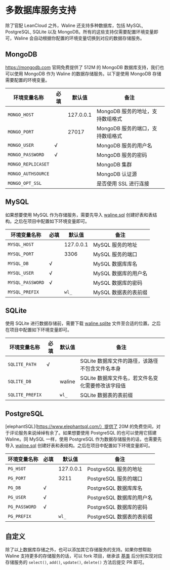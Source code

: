 # 多数据库服务支持

除了官配 LeanCloud 之外，Waline 还支持多种数据库，包括 MySQL, PostgreSQL, SQLite 以及 MongoDB。所有的这些支持仅需要配置环境变量即可，Waline 会自动根据你配置的环境变量切换到对应的数据存储服务。

## MongoDB

<https://mongodb.com> 官网免费提供了 512M 的 MongoDB 数据库支持，我们也可以使用 MongoDB 作为 Waline 的数据存储服务。以下是使用 MongoDB 存储需要配置的环境变量。

| 环境变量名称 | 必填 | 默认值 | 备注 |
|------------|---------|------|------|
| `MONGO_HOST` |  | 127.0.0.1 | MongoDB 服务的地址，支持数组格式 |
| `MONGO_PORT` |  | 27017 | MongoDB 服务的端口，支持数组格式 |
| `MONGO_USER` | √ | | MongoDB 服务的用户名 |
| `MONGO_PASSWORD` | √ | | MongoDB 服务的密码 |
| `MONGO_REPLICASET` | | | MongoDB 集群 |
| `MONGO_AUTHSOURCE` | | | MongoDB 认证源 |
| `MONGO_OPT_SSL` | | | 是否使用 SSL 进行连接 |

## MySQL

如果想要使用 MySQL 作为存储服务，需要先导入 [waline.sql](https://github.com/lizheming/waline/blob/master/assets/waline.sql) 创建好表和表结构。之后在项目中配置如下环境变量即可。

| 环境变量名称 | 必填 | 默认值 | 备注 |
|------------|---------|------|------|
| `MYSQL_HOST` | | 127.0.0.1 | MySQL 服务的地址 |
| `MYSQL_PORT` | | 3306 | MySQL 服务的端口 |
| `MYSQL_DB` | √ | | MySQL 数据库库名 |
| `MYSQL_USER` | √ | | MySQL 数据库的用户名 |
| `MYSQL_PASSWORD` | √ | | MySQL 数据库的密码 |
| `MYSQL_PREFIX` | | `wl_` | MySQL 数据表的表前缀 |

## SQLite

使用 SQLite 进行数据存储前，需要下载 [waline.sqlite](https://github.com/lizheming/waline/blob/master/assets/waline.sqlite) 文件至合适的位置。之后在项目中配置如下环境变量即可。


| 环境变量名称 | 必填 | 默认值 | 备注 |
|------------|---------|------|------|
| `SQLITE_PATH` | √ | | SQLite 数据库文件的路径，该路径不包含文件名本身 |
| `SQLITE_DB` | | waline | SQLite 数据库文件名，若文件名变化需要修改该字段值 |
| `SQLITE_PREFIX` | | `wl_` | SQLite 数据表的表前缀 |

## PostgreSQL

[elephantSQL](https://www.elephantsql.com/）提供了 20M 的免费空间，对于评论服务来说绰绰有余了。如果想要使用 PostgreSQL 的也可以使用它搭建 Waline。同 MySQL 一样，使用 PostgreSQL 作为数据存储服务的话，也需要先导入 [waline.sql](https://github.com/lizheming/waline/blob/master/assets/waline.sql) 创建好表和表结构。之后在项目中配置如下环境变量即可。

| 环境变量名称 | 必填 | 默认值 | 备注 |
|------------|---------|------|------|
| `PG_HSOT` | | 127.0.0.1 | PostgreSQL 服务的地址 |
| `PG_PORT` | | 3211 | PostgreSQL 服务的端口 |
| `PG_DB` | √ | | PostgreSQL 数据库库名 |
| `PG_USER` | √ | | PostgreSQL 数据库的用户名 |
| `PG_PASSWORD` | √ | | PostgreSQL 数据库的密码 |
| `PG_PREFIX` | | `wl_` | PostgreSQL 数据表的表前缀 |


## 自定义

除了以上数据库存储之外，也可以添加其它存储服务的支持。如果你想帮助 Waline 支持更多的存储服务的话，可以 fork 项目，继承该 [基类](https://github.com/lizheming/waline/blob/master/packages/server/src/service/storage/base.js) 后分别实现对应存储服务的 `select()`, `add()`, `update()`, `delete()` 方法后提交 PR 即可。
